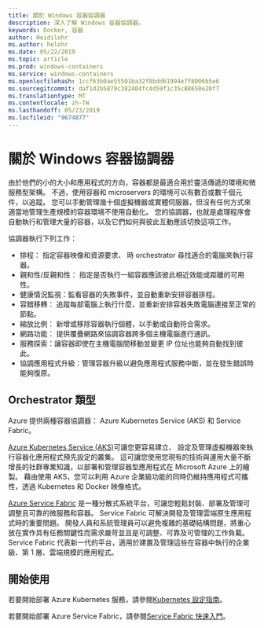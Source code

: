```yaml
---
title: 關於 Windows 容器協調器
description: 深入了解 Windows 容器協調器。
keywords: Docker, 容器
author: Heidilohr
ms.author: helohr
ms.date: 05/22/2019
ms.topic: article
ms.prod: windows-containers
ms.service: windows-containers
ms.openlocfilehash: 1ccf63b0ae55501ba32f8bdd61994e7f8006b5e6
ms.sourcegitcommit: daf1d2b5879c382404fc4d59f1c35c88650e20f7
ms.translationtype: MT
ms.contentlocale: zh-TW
ms.lasthandoff: 05/23/2019
ms.locfileid: "9674877"
---
```

# <a name="about-windows-container-orchestrators"></a>關於 Windows 容器協調器

由於他們的小的大小和應用程式的方向，容器都是最適合用於靈活傳遞的環境和微服務型架構。 不過，使用容器和 microservers 的環境可以有數百或數千個元件，以追蹤。 您可以手動管理幾十個虛擬機器或實體伺服器，但沒有任何方式來適當地管理生產規模的容器環境不使用自動化。 您的協調器，也就是處理程序會自動執行和管理大量的容器，以及它們如何與彼此互動應該切換這項工作。

協調器執行下列工作：

- 排程： 指定容器映像和資源要求、 時 orchestrator 尋找適合的電腦來執行容器。
- 親和性/反親和性： 指定是否執行一組容器應該彼此相近效能或距離的可用性。
- 健康情況監視：監看容器的失敗事件，並自動重新安排容器排程。
- 容錯移轉： 追蹤每部電腦上執行什麼，並重新安排容器失敗電腦連接至正常的節點。
- 縮放比例： 新增或移除容器執行個體，以手動或自動符合需求。
- 網路功能： 提供覆疊網路來協調容器跨多個主機電腦進行通訊。
- 服務探索：讓容器即使在主機電腦間移動並變更 IP 位址也能夠自動找到彼此。
- 協調應用程式升級：管理容器升級以避免應用程式服務中斷，並在發生錯誤時能夠復原。

## <a name="orchestrator-types"></a>Orchestrator 類型

Azure 提供兩種容器協調器： Azure Kubernetes Service (AKS) 和 Service Fabric。

[Azure Kubernetes Service (AKS)](/azure/aks/)可讓您更容易建立、 設定及管理虛擬機器來執行容器化應用程式預先設定的叢集。 這可讓您使用您現有的技術與運用大量不斷增長的社群專業知識，以部署和管理容器型應用程式在 Microsoft Azure 上的繪製。 藉由使用 AKS，您可以利用 Azure 企業級功能的同時仍維持應用程式可攜性，透過 Kubernetes 和 Docker 映像格式。

[Azure Service Fabric](/azure/service-fabric/) 是一種分散式系統平台，可讓您輕鬆封裝、部署及管理可調整且可靠的微服務和容器。 Service Fabric 可解決開發及管理雲端原生應用程式時的重要問題。 開發人員和系統管理員可以避免複雜的基礎結構問題，將重心放在實作具有任務關鍵性而需求嚴苛並且是可調整、可靠及可管理的工作負載。 Service Fabric 代表新一代的平台，適用於建置及管理這些在容器中執行的企業級、第 1 層、雲端規模的應用程式。

## <a name="getting-started"></a>開始使用

若要開始部署 Azure Kubernetes 服務，請參閱[Kubernetes 設定指南](../kubernetes/getting-started-kubernetes-windows.md)。

若要開始部署 Azure Service Fabric，請參閱[Service Fabric 快速入門](/azure/service-fabric/service-fabric-quickstart-containers.md)。